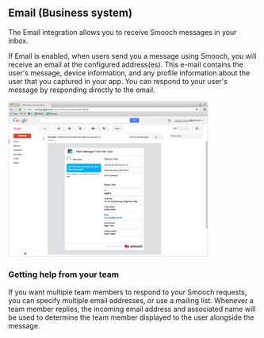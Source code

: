 ## Email (Business system)

The Email integration allows you to receive Smooch messages in your inbox.

If Email is enabled, when users send you a message using Smooch, you will receive an email at the configured address(es). This e-mail contains the user's message, device information, and any profile information about the user that you captured in your app. You can respond to your user's message by responding directly to the email.

<img src="/images/email_with_context.png" alt="Drawing" style="width: 80%;"/>

### Getting help from your team

If you want multiple team members to respond to your Smooch requests, you can specify multiple email addresses, or use a mailing list. Whenever a team member replies, the incoming email address and associated name will be used to determine the team member displayed to the user alongside the message.
